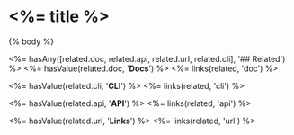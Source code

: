 # <%= title %>

{% body %}

<%= hasAny([related.doc, related.api, related.url, related.cli], '## Related') %>
<%= hasValue(related.doc, '**Docs**') %>
<%= links(related, 'doc') %>

<%= hasValue(related.cli, '**CLI**') %>
<%= links(related, 'cli') %>

<%= hasValue(related.api, '**API**') %>
<%= links(related, 'api') %>

<%= hasValue(related.url, '**Links**') %>
<%= links(related, 'url') %>

